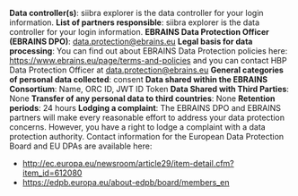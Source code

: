 **Data controller(s)**: siibra explorer is the data controller for your login information.
**List of partners responsible**: siibra explorer is the data controller for your login information.
**EBRAINS Data Protection Officer (EBRAINS DPO)**: <data.protection@ebrains.eu>
**Legal basis for data processing**: You can find out about EBRAINS Data Protection policies here: <https://www.ebrains.eu/page/terms-and-policies> and you can contact HBP Data Protection Officer at <data.protection@ebrains.eu>
**General categories of personal data collected**: consent
**Data shared within the EBRAINS Consortium**: Name, ORC ID, JWT ID Token
**Data Shared with Third Parties**: None
**Transfer of any personal data to third countries**: None
**Retention periods**: 24 hours
**Lodging a complaint**: The EBRAINS DPO and EBRAINS partners will make every reasonable effort to address your data protection concerns. However, you have a right to lodge a complaint with a data protection authority. Contact information for the European Data Protection Board and EU DPAs are available here:
- <http://ec.europa.eu/newsroom/article29/item-detail.cfm?item_id=612080>
- <https://edpb.europa.eu/about-edpb/board/members_en>
